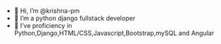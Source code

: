 - 👋 Hi, I’m @krishna-pm
- 👀 I’m a python django fullstack developer
- 🌱 I’ve proficiency in Python,Django,HTML/CSS,Javascript,Bootstrap,mySQL and Angular


<!---
krishna-pm/krishna-pm is a ✨ special ✨ repository because its `README.md` (this file) appears on your GitHub profile.
You can click the Preview link to take a look at your changes.
--->
